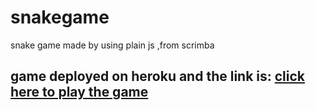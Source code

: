 # snakegame
snake game made by using plain js ,from scrimba 

## game deployed on heroku and the link is: <a href="https://jssnakegame.herokuapp.com/"> click here to play the game</a>
